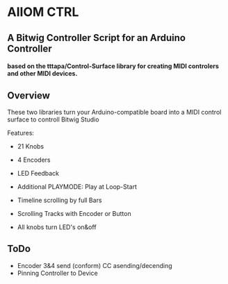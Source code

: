 # AIIOM CTRL
## A Bitwig Controller Script for an Arduino Controller
#### based on the **tttapa/Control-Surface** library for creating MIDI controlers and other MIDI devices.

## Overview
These two libraries turn your Arduino-compatible board into a MIDI control surface to controll Bitwig Studio

Features:
- 21 Knobs
- 4 Encoders
- LED Feedback

- Additional PLAYMODE: Play at Loop-Start
- Timeline scrolling by full Bars
- Scrolling Tracks with Encoder or Button
- All knobs turn LED's on&off

## ToDo
- Encoder 3&4 send (conform) CC asending/decending
- Pinning Controller to Device
